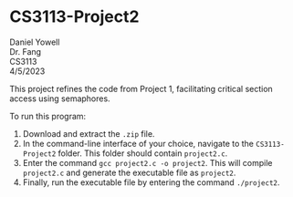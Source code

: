 # CS3113-Project2

Daniel Yowell\
Dr. Fang\
CS3113\
4/5/2023

This project refines the code from Project 1, facilitating critical section access using semaphores.

To run this program:

1. Download and extract the `.zip` file. 
2. In the command-line interface of your choice, navigate to the `CS3113-Project2` folder. This folder should contain `project2.c`.
3. Enter the command `gcc project2.c -o project2`. This will compile `project2.c` and generate the executable file as `project2`.
4. Finally, run the executable file by entering the command `./project2`.
